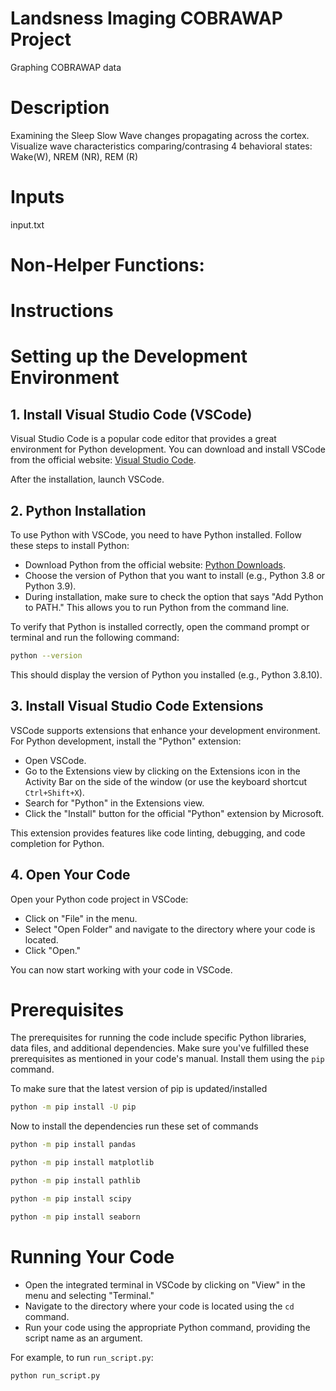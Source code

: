# Landsness Imaging COBRAWAP Project
Graphing COBRAWAP data

# Description
Examining the Sleep Slow Wave changes propagating across the cortex. Visualize wave characteristics comparing/contrasing 4 behavioral states: Wake(W), NREM (NR), REM (R)

# Inputs
input.txt

# Non-Helper Functions:


# Instructions


# Setting up the Development Environment

## 1. Install Visual Studio Code (VSCode)

Visual Studio Code is a popular code editor that provides a great environment for Python development. You can download and install VSCode from the official website: [Visual Studio Code](https://code.visualstudio.com/).

After the installation, launch VSCode.

## 2. Python Installation

To use Python with VSCode, you need to have Python installed. Follow these steps to install Python:

- Download Python from the official website: [Python Downloads](https://www.python.org/downloads/).
- Choose the version of Python that you want to install (e.g., Python 3.8 or Python 3.9).
- During installation, make sure to check the option that says "Add Python to PATH." This allows you to run Python from the command line.

To verify that Python is installed correctly, open the command prompt or terminal and run the following command:

```bash
python --version
```

This should display the version of Python you installed (e.g., Python 3.8.10).

## 3. Install Visual Studio Code Extensions

VSCode supports extensions that enhance your development environment. For Python development, install the "Python" extension:

- Open VSCode.
- Go to the Extensions view by clicking on the Extensions icon in the Activity Bar on the side of the window (or use the keyboard shortcut `Ctrl+Shift+X`).
- Search for "Python" in the Extensions view.
- Click the "Install" button for the official "Python" extension by Microsoft.

This extension provides features like code linting, debugging, and code completion for Python.

## 4. Open Your Code

Open your Python code project in VSCode:

- Click on "File" in the menu.
- Select "Open Folder" and navigate to the directory where your code is located.
- Click "Open."

You can now start working with your code in VSCode.

# Prerequisites

The prerequisites for running the code include specific Python libraries, data files, and additional dependencies. Make sure you've fulfilled these prerequisites as mentioned in your code's manual. Install them using the `pip` command.

To make sure that the latest version of pip is updated/installed

```bash
python -m pip install -U pip
```

Now to install the dependencies run these set of commands 

```bash
python -m pip install pandas
```

```bash
python -m pip install matplotlib
```

```bash
python -m pip install pathlib
```

```bash
python -m pip install scipy
```

```bash
python -m pip install seaborn
```


# Running Your Code

- Open the integrated terminal in VSCode by clicking on "View" in the menu and selecting "Terminal."
- Navigate to the directory where your code is located using the `cd` command.
- Run your code using the appropriate Python command, providing the script name as an argument.

For example, to run `run_script.py`:

```bash
python run_script.py
```

